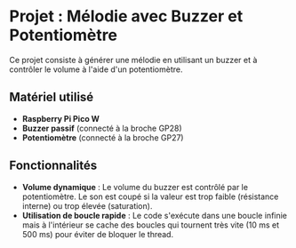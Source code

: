 # Projet : Mélodie avec Buzzer et Potentiomètre

Ce projet consiste à générer une mélodie en utilisant un buzzer et à contrôler le volume à l'aide d'un potentiomètre. 

## Matériel utilisé

- **Raspberry Pi Pico W**
- **Buzzer passif** (connecté à la broche GP28)
- **Potentiomètre** (connecté à la broche GP27)

## Fonctionnalités

- **Volume dynamique** : Le volume du buzzer est contrôlé par le potentiomètre. Le son est coupé si la valeur est trop faible (résistance interne) ou trop élevée (saturation).
- **Utilisation de boucle rapide** : Le code s'exécute dans une boucle infinie mais à l'intérieur se cache des boucles qui tournent très vite (10 ms et 500 ms) pour éviter de bloquer le thread.